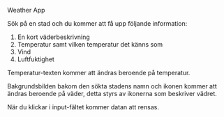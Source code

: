 Weather App

Sök på en stad och du kommer att få upp följande information:  
1. En kort väderbeskrivning
2. Temperatur samt vilken temperatur det känns som
3. Vind
4. Luftfuktighet

Temperatur-texten kommer att ändras beroende på temperatur.

Bakgrundsbilden bakom den sökta stadens namn och ikonen kommer att ändras beroende på väder, detta styrs av ikonerna som beskriver vädret. 

När du klickar i input-fältet kommer datan att rensas.

